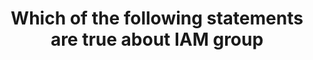 ---
layout: answer
title: "Which of the following statements are true about IAM group"
blurb: "<p>Users can belong to multiple groups. A user then becomes subject to all of the permissions and policies applies across all of the groups to which they b"
quid: 146
---